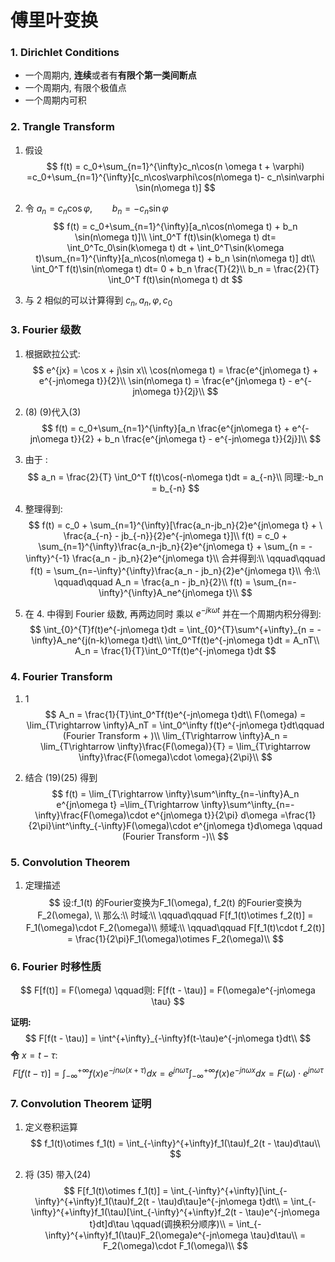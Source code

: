 # 傅里叶变换


### 1. Dirichlet Conditions

* 一个周期内, **连续**或者有**有限个第一类间断点**
* 一个周期内, 有限个极值点
* 一个周期内可积

### 2. Trangle Transform

1. 假设
$$ 
f(t) = c_0+\sum_{n=1}^{\infty}c_n\cos(n \omega t + \varphi)
=c_0+\sum_{n=1}^{\infty}[c_n\cos\varphi\cos(n\omega t)- c_n\sin\varphi \sin(n\omega t)]
$$
   
2. 令 $a_n = c_n \cos\varphi,\qquad b_n = -c_n\sin\varphi$
$$
f(t) = c_0+\sum_{n=1}^{\infty}[a_n\cos(n\omega t) + b_n \sin(n\omega t)]\\
\int_0^T f(t)\sin(k\omega t) dt= \int_0^Tc_0\sin(k\omega t) dt + \int_0^T\sin(k\omega t)\sum_{n=1}^{\infty}[a_n\cos(n\omega t) + b_n \sin(n\omega t)] dt\\
\int_0^T f(t)\sin(n\omega t) dt= 0 + b_n \frac{T}{2}\\
b_n = \frac{2}{T} \int_0^T f(t)\sin(n\omega t) dt
$$
   
3. 与 2 相似的可以计算得到 $c_n, a_n, \varphi, c_0$

### 3. Fourier 级数

1. 根据欧拉公式:
$$
e^{jx} = \cos x + j\sin x\\
\cos(n\omega t) = \frac{e^{jn\omega t} + e^{-jn\omega t}}{2}\\
\sin(n\omega t) = \frac{e^{jn\omega t} - e^{-jn\omega t}}{2j}\\
$$
   
2. (8) (9)代入(3)
$$
f(t) = c_0+\sum_{n=1}^{\infty}[a_n \frac{e^{jn\omega t} + e^{-jn\omega t}}{2} + b_n \frac{e^{jn\omega t} - e^{-jn\omega t}}{2j}]\\
$$

3. 由于 :
$$
a_n = \frac{2}{T} \int_0^T f(t)\cos(-n\omega t)dt = a_{-n}\\
同理:-b_n = b_{-n}
$$
   
4. 整理得到:
$$
f(t) = c_0 + \sum_{n=1}^{\infty}[\frac{a_n-jb_n}{2}e^{jn\omega t} + \ \frac{a_{-n} - jb_{-n}}{2}e^{-jn\omega t}]\\
f(t) = c_0 + \sum_{n=1}^{\infty}\frac{a_n-jb_n}{2}e^{jn\omega t} + \sum_{n = -\infty}^{-1} \frac{a_n - jb_n}{2}e^{jn\omega t}\\
合并得到:\\
\qquad\qquad f(t) = \sum_{n=-\infty}^{\infty}\frac{a_n - jb_n}{2}e^{jn\omega t}\\
令:\\
\qquad\qquad A_n = \frac{a_n - jb_n}{2}\\
f(t) = \sum_{n=-\infty}^{\infty}A_ne^{jn\omega t}\\
$$

5. 在 4. 中得到 Fourier 级数, 再两边同时 乘以 $e^{-jk\omega t}$  并在一个周期内积分得到:
$$
\int_{0}^{T}f(t)e^{-jn\omega t}dt = \int_{0}^{T}\sum^{+\infty}_{n = -\infty}A_ne^{j(n-k)\omega t}dt\\
\int_0^Tf(t)e^{-jn\omega t}dt = A_nT\\
A_n = \frac{1}{T}\int_0^Tf(t)e^{-jn\omega t}dt
$$
   

### 4. Fourier Transform

1. 1
$$
A_n = \frac{1}{T}\int_0^Tf(t)e^{-jn\omega t}dt\\
F(\omega) = \lim_{T\rightarrow \infty}A_nT = \int_0^\infty f(t)e^{-jn\omega t}dt\qquad  (Fourier Transform + )\\
\lim_{T\rightarrow \infty}A_n = \lim_{T\rightarrow \infty}\frac{F(\omega)}{T} = \lim_{T\rightarrow \infty}\frac{F(\omega)\cdot \omega}{2\pi}\\
$$
   
2. 结合 (19)(25) 得到
$$
f(t) = \lim_{T\rightarrow \infty}\sum^\infty_{n=-\infty}A_n e^{jn\omega t}
=\lim_{T\rightarrow \infty}\sum^\infty_{n=-\infty}\frac{F(\omega)\cdot e^{jn\omega t}}{2\pi} d\omega
=\frac{1}{2\pi}\int^\infty_{-\infty}F(\omega)\cdot e^{jn\omega t}d\omega \qquad  (Fourier Transform -)\\
$$
   

### 5. Convolution Theorem

1. 定理描述
$$
设:f_1(t) 的Fourier变换为F_1(\omega), f_2(t) 的Fourier变换为F_2(\omega), \\
那么:\\
时域:\\
\qquad\qquad F[f_1(t)\otimes f_2(t)] = F_1(\omega)\cdot F_2(\omega)\\
频域:\\
\qquad\qquad F[f_1(t)\cdot f_2(t)] = \frac{1}{2\pi}F_1(\omega)\otimes F_2(\omega)\\
$$
   



### 6. Fourier 时移性质

$$
F[f(t)] = F(\omega) \qquad则: F[f(t - \tau)] = F(\omega)e^{-jn\omega \tau}
$$

**证明:**
$$
F[f(t - \tau)] = \int^{+\infty}_{-\infty}f(t-\tau)e^{-jn\omega t}dt\\
$$
**令** $x= t - \tau:$
$$
F[f(t - \tau)] = \int^{+\infty}_{-\infty}f(x)e^{-jn\omega (x+\tau)}dx
=e^{jn\omega\tau}\int^{+\infty}_{-\infty}f(x)e^{-jn\omega x}dx
= F(\omega)\cdot e^{jn\omega\tau}
$$


### 7. Convolution Theorem 证明

1. 定义卷积运算
$$
f_1(t)\otimes f_1(t) = \int_{-\infty}^{+\infty}f_1(\tau)f_2(t - \tau)d\tau\\
$$

2. 将 (35) 带入(24)
$$
F[f_1(t)\otimes f_1(t)] = \int_{-\infty}^{+\infty}[\int_{-\infty}^{+\infty}f_1(\tau)f_2(t - \tau)d\tau]e^{-jn\omega t}dt\\
= \int_{-\infty}^{+\infty}f_1(\tau)[\int_{-\infty}^{+\infty}f_2(t - \tau)e^{-jn\omega t}dt]d\tau \qquad(调换积分顺序)\\
= \int_{-\infty}^{+\infty}f_1(\tau)F_2(\omega)e^{-jn\omega \tau}d\tau\\
= F_2(\omega)\cdot F_1(\omega)\\
$$
